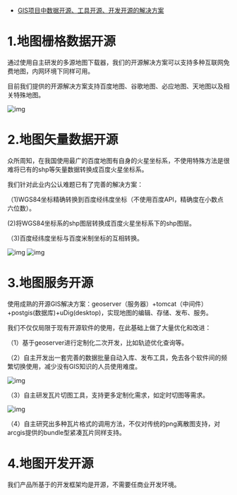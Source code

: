 - [GIS项目中数据开源、工具开源、开发开源的解决方案](https://www.cnblogs.com/naaoveGIS/p/4766728.html)

# 1.地图栅格数据开源

 通过使用自主研发的多源地图下载器，我们的开源解决方案可以支持多种互联网免费地图，内网环境下同样可用。

 目前我们提供的开源解决方案支持百度地图、谷歌地图、必应地图、天地图以及相关特殊地图。

 ![img](https://images0.cnblogs.com/blog2015/656746/201508/281545435311223.png) 

# 2.地图矢量数据开源

  众所周知，在我国使用最广的百度地图有自身的火星坐标系，不使用特殊方法是很难将已有的shp等矢量数据转换成百度火星坐标系。

  我们针对此业内公认难题已有了完善的解决方案：

 （1)WGS84坐标精确转换到百度经纬度坐标（不使用百度API，精确度在小数点六位数）。

  (2)将WGS84坐标系的shp图层转换成百度火星坐标系下的shp图层。

 （3)百度经纬度坐标与百度米制坐标的互相转换。

  ![img](https://images0.cnblogs.com/blog2015/656746/201508/281538293595214.png)  ![img](https://images0.cnblogs.com/blog2015/656746/201508/281538390781150.png)            

# 3.地图服务开源

  使用成熟的开源GIS解决方案：geoserver（服务器）+tomcat（中间件）+postgis(数据库)+uDig(desktop)，实现地图的编辑、存储、发布、服务。

  我们不仅仅局限于现有开源软件的使用，在此基础上做了大量优化和改进：

  （1）基于geoserver进行定制化二次开发，比如轨迹优化查询等。

  （2）自主开发出一套完善的数据批量自动入库、发布工具，免去各个软件间的频繁切换使用，减少没有GIS知识的人员使用难度。

  ![img](https://images0.cnblogs.com/blog2015/656746/201508/281541436876416.png)

  （3）自主研发瓦片切图工具，支持更多定制化需求，如定时切图等需求。

   ![img](https://images0.cnblogs.com/blog2015/656746/201508/281542133758551.png)

  （4）自主研究出多种瓦片格式的调用方法，不仅对传统的png离散图支持，对arcgis提供的bundle型紧凑瓦片同样支持。        

# 4.地图开发开源

  我们产品所基于的开发框架均是开源，不需要任商业开发环境。